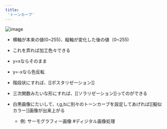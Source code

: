 ```yaml
---
title:
 'トーンカーブ'
---
```


![image](https://gyazo.com/e2f752d25dbb72fd3607b0db3968bacd/thumb/1000)
- 横軸が本来の値(0~255)、縦軸が変化した後の値（0~255)
- これを弄れば加工色々できる

- y=xならそのまま
- y=-xなら色反転

- 階段状にすれば、[[ポスタリゼーション]]
- 三次関数みたいな形にすれば、[[ソラリゼーション]]ってのができる

- 白黒画像にたいして、r,g,bに別々のトーンカーブを設定してあげれば[[擬似カラー]]画像が出来上がる
    - 例: サーモグラフィー画像
#ディジタル画像処理
